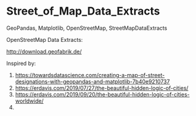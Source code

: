 # Street_of_Map_Data_Extracts
GeoPandas, Matplotlib, OpenStreetMap, StreetMapDataExtracts

OpenStreetMap Data Extracts:

http://download.geofabrik.de/

Inspired by:

1. https://towardsdatascience.com/creating-a-map-of-street-designations-with-geopandas-and-matplotlib-7b40e9210737
2. https://erdavis.com/2019/07/27/the-beautiful-hidden-logic-of-cities/
3. https://erdavis.com/2019/09/20/the-beautiful-hidden-logic-of-cities-worldwide/
4. 
